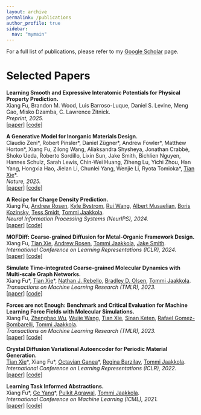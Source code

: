 ```yaml
---
layout: archive
permalink: /publications
author_profile: true
sidebar:
  nav: "mymain"
---
```

[Andrew Fowler]: https://www.linkedin.com/in/andrew-fowler-398a88190/?originalSubdomain=uk
[Austin R. Benson]: https://www.cs.cornell.edu/~arb/
[Benson Chen]: https://scholar.google.com/citations?user=EZQHjx4AAAAJ&hl=en
[Bradley D. Olsen]: https://cheme.mit.edu/profile/bradley-d-olsen/
[Claudio Zeni]: https://scholar.google.com/citations?user=QujxEwQAAAAJ&hl=en
[Donghyun Kim]: https://www.cics.umass.edu/people/kim-donghyun
[Daniel Zügner]: https://scholar.google.de/citations?user=zLYI3MwAAAAJ&hl=de
[Ge Yang]: https://www.episodeyang.com/
[Gabriel Margolis]: https://gmargo11.github.io/
[Lixin Sun]: https://scholar.google.com/citations?user=yGsgDEgAAAAJ&hl=en
[Kartik Paigwar]: https://kartikpaigwar.github.io/
[Nathan J. Rebello]: https://nathanrebello.com/#
[Octavian Ganea]: https://people.csail.mit.edu/oct/
[Pulkit Agrawal]: http://people.csail.mit.edu/pulkitag/
[Regina Barzilay]: https://www.regina.csail.mit.edu/
[Robert Pinsler]: https://rpinsler.github.io/
[Sangbae Kim]: https://meche.mit.edu/people/faculty/SANGBAE@MIT.EDU
[Shangdi Yu]: https://yushangdi.github.io/
[Sinan Keten]: https://www.mccormick.northwestern.edu/research-faculty/directory/profiles/keten-sinan.html
[Rafael Gomez-Bombarelli]: http://gomezbombarelli.mit.edu/
[Tao Chen]: https://taochenshh.github.io/
[Tian Xie]: http://txie.me/
[Tommi Jaakkola]: https://people.csail.mit.edu/tommi/tommi.html
[Wujie Wang]: https://wwj.mit.edu/
[Zhenghao Wu]: https://chenghao-wu.github.io/
[Andrew Rosen]: https://cbe.princeton.edu/people/andrew-rosen
[Jake Smith]: https://www.microsoft.com/en-us/research/people/jakesmith/
[Albert Musaelian]: https://scholar.google.com/citations?user=6CGJH_oAAAAJ&hl=en
[Anders Johansson]: https://scholar.google.co.uk/citations?user=C25gxlIAAAAJ&hl=en
[Boris Kozinsky]: https://mir.g.harvard.edu/people/boris-kozinsky
[Yandong Ji]: https://yandongji.github.io/
[Kyle Bystrom]: https://scholar.google.com/citations?user=r1EA_vYAAAAJ&hl=en
[Rui Wang]: https://rui1521.github.io/online-cv/
[Tess Smidt]: https://blondegeek.github.io/
[Cameron Owen]: https://scholar.google.com/citations?user=uniXyQ0AAAAJ&hl=en
[Yu Xie]: https://www.microsoft.com/en-us/research/people/yuxie1/
[Blake Duschatko]: https://scholar.google.com/citations?user=wWiwYlsAAAAJ&hl=en
<!-- <img align="left" margin='13px' width="60" height="60"  style="margin: 0px 20px" src="assets/../../images/dmc_driving.png"> -->

For a full list of publications, please refer to my [Google Scholar](https://scholar.google.com/citations?user=Cb-ZgHEAAAAJ&hl=en) page.

# Selected Papers

**Learning Smooth and Expressive Interatomic Potentials for Physical Property Prediction.** <br>
Xiang Fu, Brandon M. Wood, Luis Barroso-Luque, Daniel S. Levine, Meng Gao, Misko Dzamba, C. Lawrence Zitnick. <br>
*Preprint, 2025.* <br>
[[paper]](https://arxiv.org/abs/2502.12147) [[code]](https://github.com/FAIR-Chem/fairchem)

**A Generative Model for Inorganic Materials Design.** <br>
Claudio Zeni\*, Robert Pinsler\*, Daniel Zügner\*, Andrew Fowler\*, Matthew Horton\*, Xiang Fu, Zilong Wang, Aliaksandra Shysheya, Jonathan Crabbé, Shoko Ueda, Roberto Sordillo, Lixin Sun, Jake Smith, Bichlien Nguyen, Hannes Schulz, Sarah Lewis, Chin-Wei Huang, Ziheng Lu, Yichi Zhou, Han Yang, Hongxia Hao, Jielan Li, Chunlei Yang, Wenjie Li, Ryota Tomioka\*, [Tian Xie]\*. <br>
*Nature, 2025.* <br>
[[paper]](https://www.nature.com/articles/s41586-025-08628-5) [[code]](https://github.com/microsoft/mattergen)

**A Recipe for Charge Density Prediction.** <br>
Xiang Fu, [Andrew Rosen], [Kyle Bystrom], [Rui Wang], [Albert Musaelian], [Boris Kozinsky], [Tess Smidt], [Tommi Jaakkola]. <br>
*Neural Information Processing Systems (NeurIPS), 2024.* <br>
[[paper]](https://arxiv.org/abs/2405.19276) [[code]](https://github.com/kyonofx/scdp)

**MOFDiff: Coarse-grained Diffusion for Metal-Organic Framework Design.** <br>
Xiang Fu, [Tian Xie], [Andrew Rosen], [Tommi Jaakkola], [Jake Smith]. <br>
*International Conference on Learning Representations (ICLR), 2024.* <br>
[[paper]](https://arxiv.org/abs/2310.10732) [[code]](https://github.com/microsoft/MOFDiff)

**Simulate Time-integrated Coarse-grained Molecular Dynamics with Multi-scale Graph Networks.** <br>
Xiang Fu\*, [Tian Xie]\*, [Nathan J. Rebello], [Bradley D. Olsen], [Tommi Jaakkola]. <br>
*Transactions on Machine Learning Research (TMLR), 2023.* <br>
[[paper]](https://openreview.net/forum?id=y8RZoPjEUl) [[code]](https://xiangfu.co/mlcgmd)

**Forces are not Enough: Benchmark and Critical Evaluation for Machine Learning Force Fields with Molecular Simulations.** <br>
Xiang Fu, [Zhenghao Wu], [Wujie Wang], [Tian Xie], [Sinan Keten], [Rafael Gomez-Bombarelli], [Tommi Jaakkola]. <br>
*Transactions on Machine Learning Research (TMLR), 2023.* <br>
[[paper]](https://openreview.net/forum?id=A8pqQipwkt) [[code]](https://github.com/kyonofx/MDsim)

**Crystal Diffusion Variational Autoencoder for Periodic Material Generation.** <br>
[Tian Xie]\*, Xiang Fu\*, [Octavian Ganea]\*, [Regina Barzilay], [Tommi Jaakkola]. <br>
*International Conference on Learning Representations (ICLR), 2022.* <br>
[[paper]](https://arxiv.org/abs/2110.06197) [[code]](https://github.com/txie-93/cdvae)

**Learning Task Informed Abstractions.** <br>
Xiang Fu\*, [Ge Yang]\*, [Pulkit Agrawal], [Tommi Jaakkola]. <br>
*International Conference on Machine Learning (ICML), 2021.* <br>
[[paper]](https://arxiv.org/abs/2106.15612) [[code]](https://github.com/kyonofx/tia)

<!-- **Thermodynamically Informed Multimodal Learning of High-Dimensional Free Energy Models in Molecular Coarse Graining.** <br>
[Blake Duschatko], Xiang Fu, [Cameron Owen], [Yu Xie], [Albert Musaelian], [Tommi Jaakkola], [Boris Kozinsky]. <br>
*Preprint, 2024.* <br>
[[paper]](https://arxiv.org/abs/2405.19386) -->

<!-- **Virtual Node Graph Neural Network for Full Phonon Prediction.** <br>
Ryotaro Okabe, Abhijatmedhi Chotrattanapituk, Artittaya Boonkird, Nina Andrejevic, Xiang Fu, [Tommi Jaakkola], Qichen Song, Thanh Nguyen, Nathan Drucker, Sai Mu, Bolin Liao, Yongqiang Cheng, Mingda Li <br>
*Nature Computational Science, 2024.* <br>
[[paper]](https://arxiv.org/abs/2301.02197) [[code]](https://github.com/RyotaroOKabe/phonon_prediction) -->

<!-- **Learning to See Physical Properties with Active Sensing Motor Policies.** <br>
[Gabriel Margolis], Xiang Fu, [Yandong Ji], [Pulkit Agrawal] <br>
*Conference on Robot Learning (CoRL), 2023.* <br>
[[website]](https://gmargo11.github.io/active-sensing-loco/) [[paper]](https://openreview.net/forum?id=RQ_7yVV8vA)

**Learning to Jump from Pixels.** <br>
[Gabriel Margolis], [Tao Chen], [Kartik Paigwar], Xiang Fu, [Donghyun Kim], [Sangbae Kim], [Pulkit Agrawal]. <br>
*Conference on Robot Learning (CoRL), 2021.* <br>
[[website]](https://sites.google.com/view/jumpingfrompixels)
[[paper]](https://openreview.net/forum?id=R4E8wTUtxdl) -->